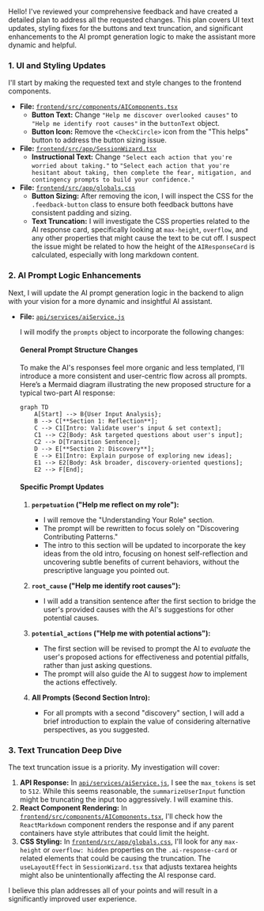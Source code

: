 Hello! I've reviewed your comprehensive feedback and have created a detailed plan to address all the requested changes. This plan covers UI text updates, styling fixes for the buttons and text truncation, and significant enhancements to the AI prompt generation logic to make the assistant more dynamic and helpful.

### 1. UI and Styling Updates

I'll start by making the requested text and style changes to the frontend components.

*   **File:** [`frontend/src/components/AIComponents.tsx`](frontend/src/components/AIComponents.tsx)
    *   **Button Text:** Change `"Help me discover overlooked causes"` to `"Help me identify root causes"` in the `buttonText` object.
    *   **Button Icon:** Remove the `<CheckCircle>` icon from the "This helps" button to address the button sizing issue.
*   **File:** [`frontend/src/app/SessionWizard.tsx`](frontend/src/app/SessionWizard.tsx)
    *   **Instructional Text:** Change `"Select each action that you're worried about taking."` to `"Select each action that you're hesitant about taking, then complete the fear, mitigation, and contingency prompts to build your confidence."`
*   **File:** [`frontend/src/app/globals.css`](frontend/src/app/globals.css)
    *   **Button Sizing:** After removing the icon, I will inspect the CSS for the `.feedback-button` class to ensure both feedback buttons have consistent padding and sizing.
    *   **Text Truncation:** I will investigate the CSS properties related to the AI response card, specifically looking at `max-height`, `overflow`, and any other properties that might cause the text to be cut off. I suspect the issue might be related to how the height of the `AIResponseCard` is calculated, especially with long markdown content.

### 2. AI Prompt Logic Enhancements

Next, I will update the AI prompt generation logic in the backend to align with your vision for a more dynamic and insightful AI assistant.

*   **File:** [`api/services/aiService.js`](api/services/aiService.js)

    I will modify the `prompts` object to incorporate the following changes:

    #### General Prompt Structure Changes

    To make the AI's responses feel more organic and less templated, I'll introduce a more consistent and user-centric flow across all prompts. Here’s a Mermaid diagram illustrating the new proposed structure for a typical two-part AI response:

    ```mermaid
    graph TD
        A[Start] --> B{User Input Analysis};
        B --> C[**Section 1: Reflection**];
        C --> C1[Intro: Validate user's input & set context];
        C1 --> C2[Body: Ask targeted questions about user's input];
        C2 --> D[Transition Sentence];
        D --> E[**Section 2: Discovery**];
        E --> E1[Intro: Explain purpose of exploring new ideas];
        E1 --> E2[Body: Ask broader, discovery-oriented questions];
        E2 --> F[End];
    ```

    #### Specific Prompt Updates

    1.  **`perpetuation` ("Help me reflect on my role"):**
        *   I will remove the "Understanding Your Role" section.
        *   The prompt will be rewritten to focus solely on "Discovering Contributing Patterns."
        *   The intro to this section will be updated to incorporate the key ideas from the old intro, focusing on honest self-reflection and uncovering subtle benefits of current behaviors, without the prescriptive language you pointed out.

    2.  **`root_cause` ("Help me identify root causes"):**
        *   I will add a transition sentence after the first section to bridge the user's provided causes with the AI's suggestions for other potential causes.

    3.  **`potential_actions` ("Help me with potential actions"):**
        *   The first section will be revised to prompt the AI to *evaluate* the user's proposed actions for effectiveness and potential pitfalls, rather than just asking questions.
        *   The prompt will also guide the AI to suggest *how* to implement the actions effectively.

    4.  **All Prompts (Second Section Intro):**
        *   For all prompts with a second "discovery" section, I will add a brief introduction to explain the value of considering alternative perspectives, as you suggested.

### 3. Text Truncation Deep Dive

The text truncation issue is a priority. My investigation will cover:

1.  **API Response:** In [`api/services/aiService.js`](api/services/aiService.js), I see the `max_tokens` is set to `512`. While this seems reasonable, the `summarizeUserInput` function might be truncating the input too aggressively. I will examine this.
2.  **React Component Rendering:** In [`frontend/src/components/AIComponents.tsx`](frontend/src/components/AIComponents.tsx), I'll check how the `ReactMarkdown` component renders the response and if any parent containers have style attributes that could limit the height.
3.  **CSS Styling:** In [`frontend/src/app/globals.css`](frontend/src/app/globals.css), I'll look for any `max-height` or `overflow: hidden` properties on the `.ai-response-card` or related elements that could be causing the truncation. The `useLayoutEffect` in `SessionWizard.tsx` that adjusts textarea heights might also be unintentionally affecting the AI response card.

I believe this plan addresses all of your points and will result in a significantly improved user experience.